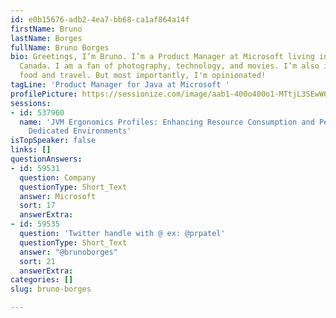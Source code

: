 ```yaml
---
id: e0b15676-adb2-4ea7-bb68-ca1af864a14f
firstName: Bruno
lastName: Borges
fullName: Bruno Borges
bio: Greetings, I’m Bruno. I’m a Product Manager at Microsoft living in Vancouver,
  Canada. I am a fan of photography, technology, and movies. I’m also interested in
  food and travel. But most importantly, I'm opinionated!
tagLine: 'Product Manager for Java at Microsoft '
profilePicture: https://sessionize.com/image/aab1-400o400o1-MTtjL3SEwW6QGci7JwU1ZU.jpg
sessions:
- id: 537960
  name: 'JVM Ergonomics Profiles: Enhancing Resource Consumption and Performance in
    Dedicated Environments'
isTopSpeaker: false
links: []
questionAnswers:
- id: 59531
  question: Company
  questionType: Short_Text
  answer: Microsoft
  sort: 17
  answerExtra: 
- id: 59535
  question: 'Twitter handle with @ ex: @prpatel'
  questionType: Short_Text
  answer: "@brunoborges"
  sort: 21
  answerExtra: 
categories: []
slug: bruno-borges

---
```

